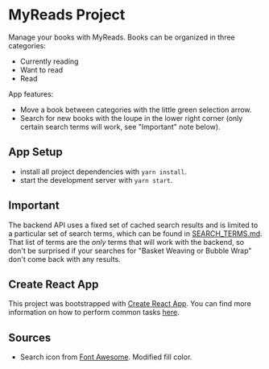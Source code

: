 # MyReads Project

Manage your books with MyReads. Books can be organized in three categories:
+ Currently reading
+ Want to read
+ Read

App features:
+ Move a book between categories with the little green selection arrow.
+ Search for new books with the loupe in the lower right corner (only certain search terms will work, see "Important" note below).

## App Setup
* install all project dependencies with `yarn install`.
* start the development server with `yarn start`.

## Important
The backend API uses a fixed set of cached search results and is limited to a particular set of search terms, which can be found in [SEARCH_TERMS.md](SEARCH_TERMS.md). That list of terms are the _only_ terms that will work with the backend, so don't be surprised if your searches for "Basket Weaving or Bubble Wrap" don't come back with any results.

## Create React App

This project was bootstrapped with [Create React App](https://github.com/facebookincubator/create-react-app). You can find more information on how to perform common tasks [here](https://github.com/facebookincubator/create-react-app/blob/master/packages/react-scripts/template/README.md).

## Sources
+ Search icon from [Font Awesome](https://fontawesome.com/icons/search?style=solid). Modified fill color.
